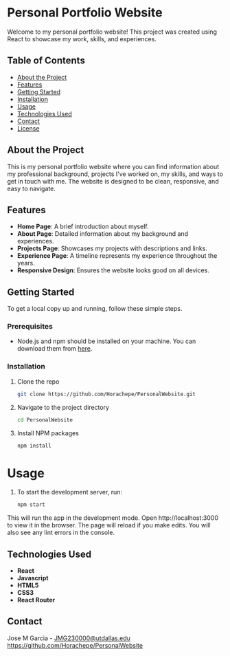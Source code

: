 # Personal Portfolio Website

Welcome to my personal portfolio website! This project was created using React to showcase my work, skills, and experiences.

## Table of Contents

- [About the Project](#about-the-project)
- [Features](#features)
- [Getting Started](#getting-started)
- [Installation](#installation)
- [Usage](#usage)
- [Technologies Used](#technologies-used)
- [Contact](#contact)
- [License](#license)

## About the Project

This is my personal portfolio website where you can find information about my professional background, projects I've worked on, my skills, and ways to get in touch with me. The website is designed to be clean, responsive, and easy to navigate.

## Features

- **Home Page**: A brief introduction about myself.
- **About Page**: Detailed information about my background and experiences.
- **Projects Page**: Showcases my projects with descriptions and links.
- **Experience Page**: A timeline represents my experience throughout the years.
- **Responsive Design**: Ensures the website looks good on all devices.

## Getting Started

To get a local copy up and running, follow these simple steps.

### Prerequisites

- Node.js and npm should be installed on your machine. You can download them from [here](https://nodejs.org/).

### Installation

1. Clone the repo
   ```sh
   git clone https://github.com/Horachepe/PersonalWebsite.git
2. Navigate to the project directory
   ```sh
   cd PersonalWebsite
3. Install NPM packages
   ```sh
   npm install

# Usage

1. To start the development server, run:
   ```sh   
   npm start
This will run the app in the development mode. Open http://localhost:3000 to view it in the browser.
The page will reload if you make edits. You will also see any lint errors in the console.

## Technologies Used

- **React**
- **Javascript**
- **HTML5**
- **CSS3**
- **React Router**

## Contact

Jose M Garcia - JMG230000@utdallas.edu
https://github.com/Horachepe/PersonalWebsite
